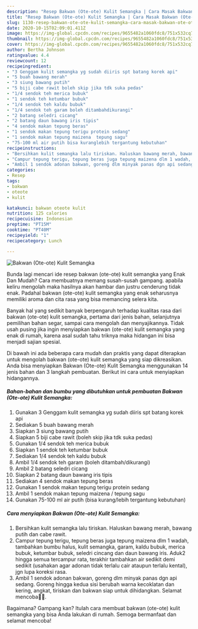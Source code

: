 ```yaml
---
description: "Resep Bakwan (Ote-ote) Kulit Semangka | Cara Masak Bakwan (Ote-ote) Kulit Semangka Yang Enak dan Simpel"
title: "Resep Bakwan (Ote-ote) Kulit Semangka | Cara Masak Bakwan (Ote-ote) Kulit Semangka Yang Enak dan Simpel"
slug: 1130-resep-bakwan-ote-ote-kulit-semangka-cara-masak-bakwan-ote-ote-kulit-semangka-yang-enak-dan-simpel
date: 2020-10-15T02:09:01.411Z
image: https://img-global.cpcdn.com/recipes/9655482a1060fdc8/751x532cq70/bakwan-ote-ote-kulit-semangka-foto-resep-utama.jpg
thumbnail: https://img-global.cpcdn.com/recipes/9655482a1060fdc8/751x532cq70/bakwan-ote-ote-kulit-semangka-foto-resep-utama.jpg
cover: https://img-global.cpcdn.com/recipes/9655482a1060fdc8/751x532cq70/bakwan-ote-ote-kulit-semangka-foto-resep-utama.jpg
author: Bertha Johnson
ratingvalue: 4.4
reviewcount: 12
recipeingredient:
- "3 Genggam kulit semangka yg sudah diiris spt batang korek api"
- "5 buah bawang merah"
- "3 siung bawang putih"
- "5 biji cabe rawit boleh skip jika tdk suka pedas"
- "1/4 sendok teh merica bubuk"
- "1 sendok teh ketumbar bubuk"
- "1/4 sendok teh kaldu bubuk"
- "1/4 sendok teh garam boleh ditambahdikurangi"
- "2 batang seledri cicang"
- "2 batang daun bawang iris tipis"
- "4 sendok makan tepung beras"
- "1 sendok makan tepung terigu protein sedang"
- "1 sendok makan tepung maizena  tepung sagu"
- "75-100 ml air putih bisa kuranglebih tergantung kebutuhan"
recipeinstructions:
- "Bersihkan kulit semangka lalu tiriskan. Haluskan bawang merah, bawang putih dan cabe rawit."
- "Campur tepung terigu, tepung beras juga tepung maizena dlm 1 wadah, tambahkan bumbu halus, kulit semangka, garam, kaldu bubuk, merica bubuk, ketumbar bubuk, seledri cincang dan daun bawang iris. Aduk2 hingga semua tercampur rata, terakhir tambahkan air sedikit demi sedikit (usahakan agar adonan tidak terlalu cair ataupun terlalu kental), jgn lupa koreksi rasa."
- "Ambil 1 sendok adonan bakwan, goreng dlm minyak panas dgn api sedang. Goreng hingga kedua sisi berubah warna kecoklatan dan kering, angkat, tiriskan dan bakwan siap untuk dihidangkan. Selamat mencoba🙏🥰."
categories:
- Resep
tags:
- bakwan
- oteote
- kulit

katakunci: bakwan oteote kulit 
nutrition: 125 calories
recipecuisine: Indonesian
preptime: "PT15M"
cooktime: "PT40M"
recipeyield: "1"
recipecategory: Lunch

---
```



![Bakwan (Ote-ote) Kulit Semangka](https://img-global.cpcdn.com/recipes/9655482a1060fdc8/751x532cq70/bakwan-ote-ote-kulit-semangka-foto-resep-utama.jpg)

Bunda lagi mencari ide resep bakwan (ote-ote) kulit semangka yang Enak Dan Mudah? Cara membuatnya memang susah-susah gampang. apabila keliru mengolah maka hasilnya akan hambar dan justru cenderung tidak enak. Padahal bakwan (ote-ote) kulit semangka yang enak seharusnya memiliki aroma dan cita rasa yang bisa memancing selera kita.

Banyak hal yang sedikit banyak berpengaruh terhadap kualitas rasa dari bakwan (ote-ote) kulit semangka, pertama dari jenis bahan, selanjutnya pemilihan bahan segar, sampai cara mengolah dan menyajikannya. Tidak usah pusing jika ingin menyiapkan bakwan (ote-ote) kulit semangka yang enak di rumah, karena asal sudah tahu triknya maka hidangan ini bisa menjadi sajian spesial.




Di bawah ini ada beberapa cara mudah dan praktis yang dapat diterapkan untuk mengolah bakwan (ote-ote) kulit semangka yang siap dikreasikan. Anda bisa menyiapkan Bakwan (Ote-ote) Kulit Semangka menggunakan 14 jenis bahan dan 3 langkah pembuatan. Berikut ini cara untuk menyiapkan hidangannya.

<!--inarticleads1-->

##### Bahan-bahan dan bumbu yang dibutuhkan untuk pembuatan Bakwan (Ote-ote) Kulit Semangka:

1. Gunakan 3 Genggam kulit semangka yg sudah diiris spt batang korek api
1. Sediakan 5 buah bawang merah
1. Siapkan 3 siung bawang putih
1. Siapkan 5 biji cabe rawit (boleh skip jika tdk suka pedas)
1. Gunakan 1/4 sendok teh merica bubuk
1. Siapkan 1 sendok teh ketumbar bubuk
1. Sediakan 1/4 sendok teh kaldu bubuk
1. Ambil 1/4 sendok teh garam (boleh ditambah/dikurangi)
1. Ambil 2 batang seledri cicang
1. Siapkan 2 batang daun bawang iris tipis
1. Sediakan 4 sendok makan tepung beras
1. Gunakan 1 sendok makan tepung terigu protein sedang
1. Ambil 1 sendok makan tepung maizena / tepung sagu
1. Gunakan 75-100 ml air putih (bisa kurang/lebih tergantung kebutuhan)




<!--inarticleads2-->

##### Cara menyiapkan Bakwan (Ote-ote) Kulit Semangka:

1. Bersihkan kulit semangka lalu tiriskan. Haluskan bawang merah, bawang putih dan cabe rawit.
1. Campur tepung terigu, tepung beras juga tepung maizena dlm 1 wadah, tambahkan bumbu halus, kulit semangka, garam, kaldu bubuk, merica bubuk, ketumbar bubuk, seledri cincang dan daun bawang iris. Aduk2 hingga semua tercampur rata, terakhir tambahkan air sedikit demi sedikit (usahakan agar adonan tidak terlalu cair ataupun terlalu kental), jgn lupa koreksi rasa.
1. Ambil 1 sendok adonan bakwan, goreng dlm minyak panas dgn api sedang. Goreng hingga kedua sisi berubah warna kecoklatan dan kering, angkat, tiriskan dan bakwan siap untuk dihidangkan. Selamat mencoba🙏🥰.




Bagaimana? Gampang kan? Itulah cara membuat bakwan (ote-ote) kulit semangka yang bisa Anda lakukan di rumah. Semoga bermanfaat dan selamat mencoba!
